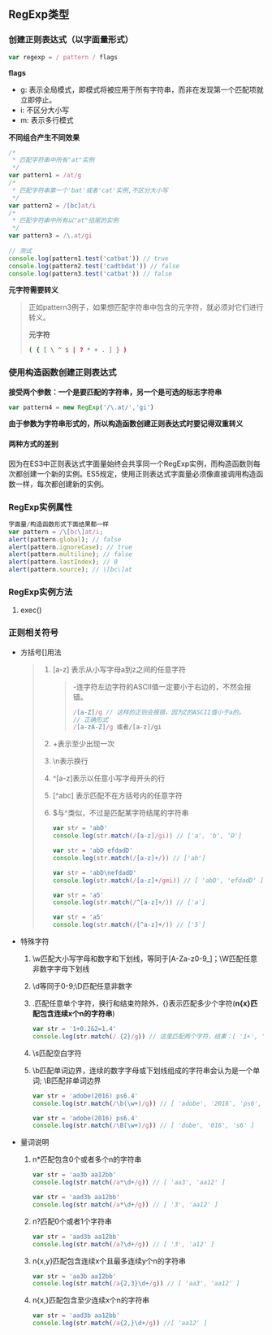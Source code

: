 ## RegExp类型

### 创建正则表达式（以字面量形式）

```javascript
var regexp = / pattern / flags 
```

**flags**

- g: 表示全局模式，即模式将被应用于所有字符串，而非在发现第一个匹配项就立即停止。
- i: 不区分大小写
- m: 表示多行模式

**不同组合产生不同效果** 

```javascript
/*
 * 匹配字符串中所有"at"实例
 */
var pattern1 = /at/g
/*
 * 匹配字符串第一个'bat'或者'cat'实例,不区分大小写
 */
var pattern2 = /[bc]at/i
/*
 * 匹配字符串中所有以"at"结尾的实例
 */
var pattern3 = /\.at/gi
 
// 测试
console.log(pattern1.test('catbat')) // true
console.log(pattern2.test('cadtbdat')) // false
console.log(pattern3.test('catbat')) // false
```

**元字符需要转义** 

> 正如pattern3例子，如果想匹配字符串中包含的元字符，就必须对它们进行转义。
>
> **元字符** 
>
> ```bash
> ( { [ \ ^ $ | ? * + . ] } )
> ```



### 使用构造函数创建正则表达式

**接受两个参数：一个是要匹配的字符串，另一个是可选的标志字符串** 

```javascript
var pattern4 = new RegExp('/\.at/','gi')
```

**由于参数为字符串形式的，所以构造函数创建正则表达式时要记得双重转义**

#### 两种方式的差别

因为在ES3中正则表达式字面量始终会共享同一个RegExp实例，而构造函数则每次都创建一个新的实例。ES5规定，使用正则表达式字面量必须像直接调用构造函数一样，每次都创建新的实例。

### RegExp实例属性

```javascript
字面量/构造函数形式下面结果都一样
var pattern = /\[bc\]at/i;
alert(pattern.global); // false
alert(pattern.ignoreCase); // true
alert(pattern.multiline); // false
alert(pattern.lastIndex); // 0
alert(pattern.source); // \[bc\]at
```

### RegExp实例方法

1. exec()

### 正则相关符号

- 方括号[]用法

  > 1. [a-z] 表示从小写字母a到z之间的任意字符
  >
  >    > -连字符左边字符的ASCII值一定要小于右边的，不然会报错。
  >    >
  >    > ```javascript
  >    > /[a-Z]/g // 这样的正则会报错，因为Z的ASCII值小于a的。
  >    > // 正确形式
  >    > /[a-zA-Z]/g 或者/[a-z]/gi
  >    > ```
  >    >
  >    > 
  >
  > 2. +表示至少出现一次
  >
  > 3. \n表示换行
  >
  > 4. ^[a-z]表示以任意小写字母开头的行
  >
  > 5. [^abc] 表示匹配不在方括号内的任意字符
  >
  > 6. $与^类似，不过是匹配某字符结尾的字符串
  >
  >    ```javascript
  >    var str = 'abD'
  >    console.log(str.match(/[a-z]/gi)) // ['a', 'b', 'D']
  >    
  >    var str = 'abD efdadD'
  >    console.log(str.match(/[a-z]+/)) // ['ab']
  >    
  >    var str = 'abD\nefdadD'
  >    console.log(str.match(/[a-z]+/gmi)) // [ 'abD', 'efdadD' ]
  >    
  >    var str = 'a5'
  >    console.log(str.match(/^[a-z]+/)) // ['a']
  >    
  >    var str = 'a5'
  >    console.log(str.match(/[^a-z]+/)) // ['5']
  >    ```

- 特殊字符

  1. \w匹配大小写字母和数字和下划线，等同于[A-Za-z0-9_]；\W匹配任意非数字字母下划线

  2. \d等同于0-9;\D匹配任意非数字

  3. .匹配任意单个字符，换行和结束符除外，{}表示匹配多少个字符(**n{x}匹配包含连续x个n的字符串**)

     ```javascript
     var str = '1+0.2&2=1.4'
     console.log(str.match(/.{2}/g)) // 这里匹配两个字符，结果：[ '1+', '0.', '2&', '2=', '1.' ]
     ```

  4. \s匹配空白字符

  5. \b匹配单词边界，连续的数字字母或下划线组成的字符串会认为是一个单词; \B匹配非单词边界

     ```javascript
     var str = 'adobe(2016) ps6.4'
     console.log(str.match(/\b(\w+)/g)) // [ 'adobe', '2016', 'ps6', '4' ]
     
     var str = 'adobe(2016) ps6.4'
     console.log(str.match(/\B(\w+)/g)) // [ 'dobe', '016', 's6' ]
     ```

- 量词说明

  1. n*匹配包含0个或者多个n的字符串

     ```javascript
     var str = 'aa3b aa12bb'
     console.log(str.match(/a*\d+/g)) // [ 'aa3', 'aa12' ]
     
     var str = 'aad3b aa12bb'
     console.log(str.match(/a*\d+/g)) // [ '3', 'aa12' ]
     ```

  2. n?匹配0个或者1个字符串

     ```javascript
     var str = 'aad3b aa12bb'
     console.log(str.match(/a?\d+/g)) // [ '3', 'a12' ]
     ```

  3. n{x,y}匹配包含连续x个且最多连续y个n的字符串

     ```javascript
     var str = 'aa3b aa12bb'
     console.log(str.match(/a{2,3}\d+/g)) // [ 'aa3', 'aa12' ]
     ```

  4. n{x,}匹配包含至少连续x个n的字符串

     ```javascript
     var str = 'aad3b aa12bb'
     console.log(str.match(/a{2,}\d+/g)) //[ 'aa12' ]
     ```

     




